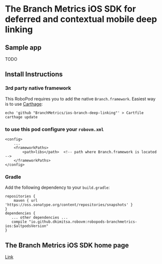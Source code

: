 # The Branch Metrics iOS SDK for deferred and contextual mobile deep linking

## Sample app
TODO

## Install Instructions

### 3rd party native framework
This RoboPod requires you to add the native `Branch.framework`. Easiest way is to use [Carthage](https://github.com/Carthage/Carthage#installing-carthage):
```
echo 'github "BranchMetrics/ios-branch-deep-linking"' > Cartfile
carthage update
```

### to use this pod configure your `robovm.xml`

```
<config>
    ...
    <frameworkPaths>
        <path>libs</path>  <!-- path where Branch.framework is located -->
    </frameworkPaths>
</config>
```

### Gradle

Add the following dependency to your `build.gradle`:

```
repositories {
    maven { url 'https://oss.sonatype.org/content/repositories/snapshots' }
}
dependencies {
   ... other dependencies ...
   compile "io.github.dkimitsa.robovm:robopods-branchmetrics-ios:$altpodsVersion"
}
```

## The Branch Metrics iOS SDK home page

[Link](https://github.com/BranchMetrics/ios-branch-deep-linking)